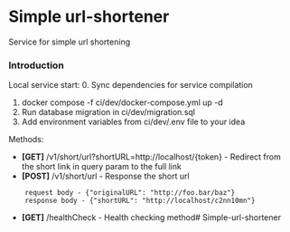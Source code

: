 # Simple url-shortener
Service for simple url shortening

### Introduction
Local service start:
0. Sync dependencies for service compilation
1. docker compose -f ci/dev/docker-compose.yml up -d
2. Run database migration in ci/dev/migration.sql
3. Add environment variables from ci/dev/.env file to your idea

Methods:
* **[GET]** /v1/short/url?shortURL=http://localhost/{token} - Redirect from the short link in query param to the full link
* **[POST]** /v1/short/url - Response the short url
````Text
    request body - {"originalURL": "http://foo.bar/baz"}
    response body - {"shortURL": "http://localhost/c2nn10mn"}
````
* **[GET]** /healthCheck - Health checking method# Simple-url-shortener
